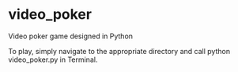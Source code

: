 # video_poker
Video poker game designed in Python

To play, simply navigate to the appropriate directory and call python video_poker.py in Terminal.
